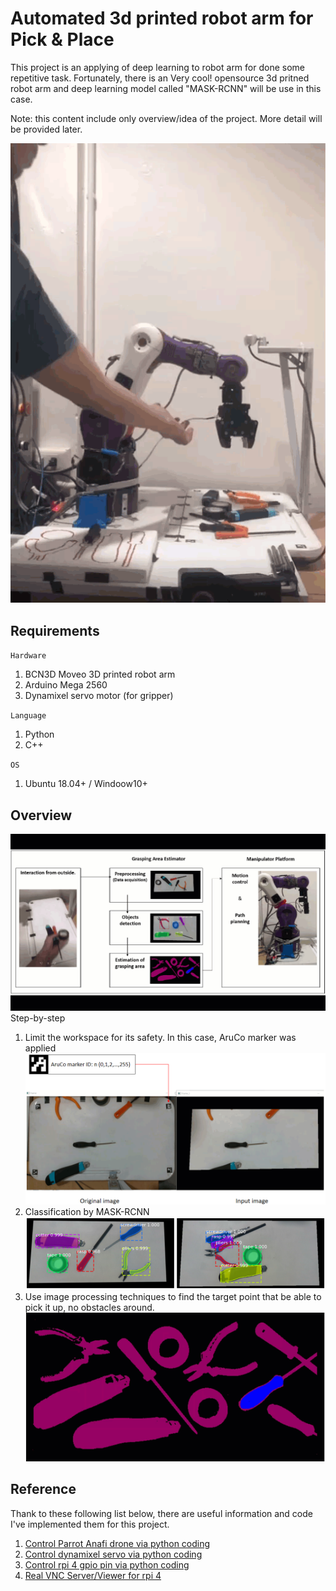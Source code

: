 # Automated 3d printed robot arm for Pick & Place
This project is an applying of deep learning to robot arm for done some repetitive task. Fortunately, there is an Very cool! opensource 3d pritned robot arm and deep learning model called "MASK-RCNN" will be use in this case.

Note: this content include only overview/idea of the project. More detail will be provided later.

![RobotArm1](./robot1.gif)

## Requirements
`Hardware`
1. BCN3D Moveo 3D printed robot arm
2. Arduino Mega 2560
3. Dynamixel servo motor (for gripper)

`Language`
1. Python
2. C++

`OS`
1. Ubuntu 18.04+ / Windoow10+

## Overview
![RobotArm1](./robot2.gif)
Step-by-step
1. Limit the workspace for its safety. In this case, AruCo marker was applied
![RobotArm1](./img1.png)
2. Classification by MASK-RCNN
![RobotArm1](./img2.png)
3. Use image processing techniques to find the target point that be able to pick it up, no obstacles around.
![RobotArm1](./img3.gif)

## Reference
Thank to these following list below, there are useful information and code I've implemented them for this project.
1. [Control Parrot Anafi drone via python coding](https://github.com/Parrot-Developers/olympe)
2. [Control dynamixel servo via python coding](https://github.com/ROBOTIS-GIT/DynamixelSDK)
3. [Control rpi 4 gpio pin via python coding](https://www.ics.com/blog/control-raspberry-pi-gpio-pins-python)
4. [Real VNC Server/Viewer for rpi 4](https://www.realvnc.com/en/connect/download/vnc/raspberrypi/)
